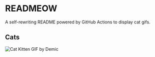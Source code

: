 # READMEOW

A self-rewriting README powered by GitHub Actions to display cat gifs.

## Cats

![Cat Kitten GIF by Demic](https://media4.giphy.com/media/3oriO0OEd9QIDdllqo/200.gif?cid=9acd02da2wr74eq1blzdggosmyzzsjhq55e2drk1stc0yg9g&ep=v1_gifs_search&rid=200.gif&ct=g)
